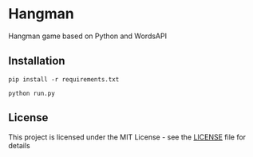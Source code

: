 # Hangman
Hangman game based on Python and WordsAPI

## Installation

```
pip install -r requirements.txt
```

```
python run.py
```

## License

This project is licensed under the MIT License - see the [LICENSE](LICENSE) file for details
